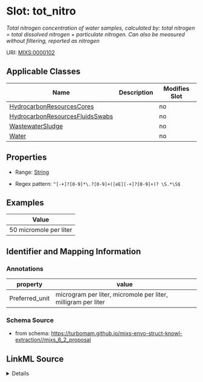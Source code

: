 # Slot: tot_nitro


_Total nitrogen concentration of water samples, calculated by: total nitrogen = total dissolved nitrogen + particulate nitrogen. Can also be measured without filtering, reported as nitrogen_



URI: [MIXS:0000102](https://w3id.org/mixs/0000102)



<!-- no inheritance hierarchy -->




## Applicable Classes

| Name | Description | Modifies Slot |
| --- | --- | --- |
[HydrocarbonResourcesCores](HydrocarbonResourcesCores.md) |  |  no  |
[HydrocarbonResourcesFluidsSwabs](HydrocarbonResourcesFluidsSwabs.md) |  |  no  |
[WastewaterSludge](WastewaterSludge.md) |  |  no  |
[Water](Water.md) |  |  no  |







## Properties

* Range: [String](String.md)

* Regex pattern: `^[-+]?[0-9]*\.?[0-9]+([eE][-+]?[0-9]+)? \S.*\S$`






## Examples

| Value |
| --- |
| 50 micromole per liter |

## Identifier and Mapping Information





### Annotations

| property | value |
| --- | --- |
| Preferred_unit | microgram per liter, micromole per liter, milligram per liter |



### Schema Source


* from schema: https://turbomam.github.io/mixs-envo-struct-knowl-extraction//mixs_6_2_proposal




## LinkML Source

<details>
```yaml
name: tot_nitro
annotations:
  Preferred_unit:
    tag: Preferred_unit
    value: microgram per liter, micromole per liter, milligram per liter
description: 'Total nitrogen concentration of water samples, calculated by: total
  nitrogen = total dissolved nitrogen + particulate nitrogen. Can also be measured
  without filtering, reported as nitrogen'
title: total nitrogen concentration
notes:
- concentration
- nitrogen
- total
examples:
- value: 50 micromole per liter
from_schema: https://turbomam.github.io/mixs-envo-struct-knowl-extraction//mixs_6_2_proposal
rank: 1000
slot_uri: MIXS:0000102
multivalued: false
alias: tot_nitro
domain_of:
- HydrocarbonResourcesCores
- HydrocarbonResourcesFluidsSwabs
- WastewaterSludge
- Water
range: string
required: false
recommended: false
pattern: ^[-+]?[0-9]*\.?[0-9]+([eE][-+]?[0-9]+)? \S.*\S$

```
</details>